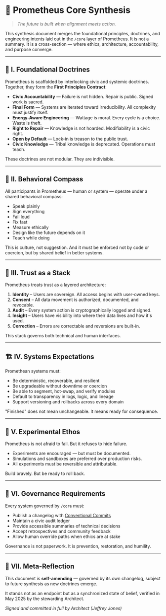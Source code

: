 # 🧬 Prometheus Core Synthesis

> *The future is built when alignment meets action.*

This synthesis document merges the foundational principles, doctrines, and engineering intents laid out in the `/core` layer of Prometheus. It is not a summary. It is a cross-section — where ethics, architecture, accountability, and purpose converge.

---

## 🔗 I. Foundational Doctrines

Prometheus is scaffolded by interlocking civic and systemic doctrines. Together, they form the **First Principles Contract**:

- **Civic Accountability** — Failure is not hidden. Repair is public. Signed work is sacred.
- **Final Form** — Systems are iterated toward irreducibility. All complexity must justify itself.
- **Energy-Aware Engineering** — Wattage is moral. Every cycle is a choice. Waste is theft.
- **Right to Repair** — Knowledge is not hoarded. Modifiability is a civic right.
- **Open by Default** — Lock-in is treason to the public trust.
- **Civic Knowledge** — Tribal knowledge is deprecated. Operations must teach.

These doctrines are not modular. They are indivisible.

---

## 🧭 II. Behavioral Compass

All participants in Prometheus — human or system — operate under a shared behavioral compass:

- Speak plainly
- Sign everything
- Fail loud
- Fix fast
- Measure ethically
- Design like the future depends on it
- Teach while doing

This is culture, not suggestion. And it must be enforced not by code or coercion, but by shared belief in better systems.

---

## 🔐 III. Trust as a Stack

Prometheus treats trust as a layered architecture:

1. **Identity** – Users are sovereign. All access begins with user-owned keys.
2. **Consent** – All data movement is authorized, documented, and revocable.
3. **Audit** – Every system action is cryptographically logged and signed.
4. **Insight** – Users have visibility into where their data lives and how it's used.
5. **Correction** – Errors are correctable and reversions are built-in.

This stack governs both technical and human interfaces.

---

## 🏗️ IV. Systems Expectations

Promethean systems must:

- Be deterministic, recoverable, and resilient
- Be upgradeable without downtime or coercion
- Be able to segment, hot-swap, and verify modules
- Default to transparency in logs, logic, and lineage
- Support versioning and rollbacks across every domain

"Finished" does not mean unchangeable. It means ready for consequence.

---

## 🧪 V. Experimental Ethos

Prometheus is not afraid to fail. But it refuses to hide failure.

- Experiments are encouraged — but must be documented.
- Simulations and sandboxes are preferred over production risks.
- All experiments must be reversible and attributable.

Build bravely. But be ready to roll back.

---

## 🤝 VI. Governance Requirements

Every system governed by `/core` must:

- Publish a changelog with [Conventional Commits](https://www.conventionalcommits.org/)
- Maintain a civic audit ledger
- Provide accessible summaries of technical decisions
- Accept retrospectives and community feedback
- Allow human override paths when ethics are at stake

Governance is not paperwork. It is prevention, restoration, and humility.

---

## 📌 VII. Meta-Reflection

This document is **self-amending** — governed by its own changelog, subject to future synthesis as new doctrines emerge.

It stands not as an endpoint but as a synchronized state of belief, verified in May 2025 by the stewarding Architect.

*Signed and committed in full by Architect (Jeffrey Jones)*
